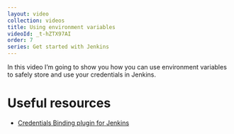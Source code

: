 ```yaml
---
layout: video
collection: videos
title: Using environment variables
videoId: _t-hZTX97AI
order: 7
series: Get started with Jenkins
---
```


In this video I’m going to show you how you can use environment variables to safely store and use your credentials in Jenkins.

# Useful resources
* <a href="https://wiki.jenkins-ci.org/display/JENKINS/Credentials+Binding+Plugin" target="_blank">Credentials Binding plugin for Jenkins</a>